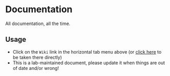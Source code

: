 # Documentation
All documentation, all the time.

## Usage
- Click on the `Wiki` link in the horizontal tab menu above (or [click here]([url](https://github.com/neuralabc/documentation/wiki)) to be taken there directly)
- This is a lab-maintained document, please update it when things are out of date and/or wrong!
